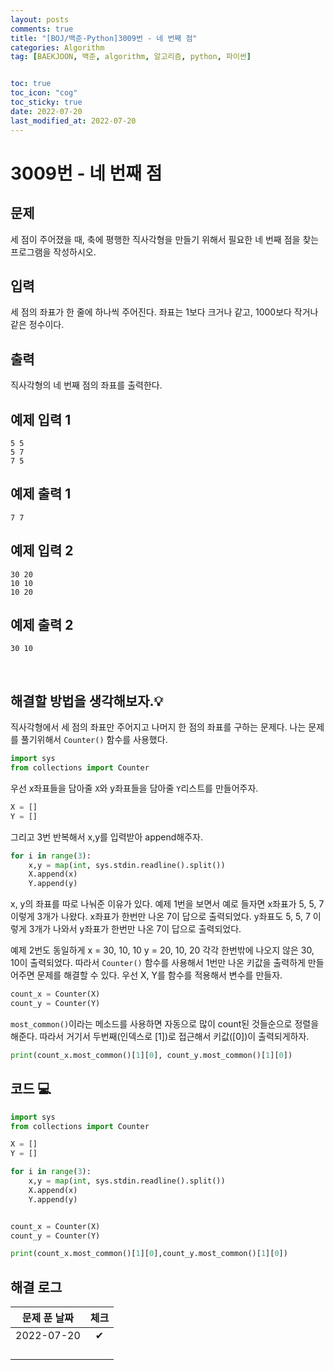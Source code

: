 ```yaml
---
layout: posts
comments: true
title: "[BOJ/백준-Python]3009번 - 네 번째 점"
categories: Algorithm
tag: [BAEKJOON, 백준, algorithm, 알고리즘, python, 파이썬]


toc: true
toc_icon: "cog"
toc_sticky: true
date: 2022-07-20
last_modified_at: 2022-07-20
---
```




# 3009번 - 네 번째 점



## 문제
세 점이 주어졌을 때, 축에 평행한 직사각형을 만들기 위해서 필요한 네 번째 점을 찾는 프로그램을 작성하시오.



## 입력

세 점의 좌표가 한 줄에 하나씩 주어진다. 좌표는 1보다 크거나 같고, 1000보다 작거나 같은 정수이다.


## 출력

직사각형의 네 번째 점의 좌표를 출력한다.




## 예제 입력 1 

```
5 5
5 7
7 5
```



## 예제 출력 1

```
7 7
```

## 예제 입력 2

```
30 20
10 10
10 20
```



## 예제 출력 2

```
30 10
```







<Br>

##  해결할 방법을 생각해보자.💡
직사각형에서 세 점의 좌표만 주어지고 나머지 한 점의 좌표를 구하는 문제다.
나는 문제를 풀기위해서 `Counter()` 함수를 사용했다.
```python
import sys
from collections import Counter
```

우선 x좌표들을 담아줄 `X`와 y좌표들을 담아줄 `Y`리스트를 만들어주자.
```python
X = []
Y = []
```

그리고 3번 반복해서 x,y를 입력받아 append해주자.
```python
for i in range(3):
    x,y = map(int, sys.stdin.readline().split())
    X.append(x)
    Y.append(y)
```

x, y의 좌표를 따로 나눠준 이유가 있다.
예제 1번을 보면서 예로 들자면 x좌표가 5, 5, 7 이렇게 3개가 나왔다. x좌표가 한번만 나온 7이 답으로 출력되었다.
y좌표도 5, 5, 7 이렇게 3개가 나와서 y좌표가 한번만 나온 7이 답으로 출력되었다.

예제 2번도 동일하게 
x = 30, 10, 10
y = 20, 10, 20
각각 한번밖에 나오지 않은 30, 10이 출력되었다.
따라서 `Counter()` 함수를 사용해서 1번만 나온 키값을 출력하게 만들어주면 문제를 해결할 수 있다.
우선 X, Y를 함수를 적용해서 변수를 만들자.
```python
count_x = Counter(X)
count_y = Counter(Y)
```

`most_common()`이라는 메소드를 사용하면 자동으로 많이 count된 것들순으로 정렬을 해준다.
따라서 거기서 두번째(인덱스로 [1])로 접근해서 키값([0])이 출력되게하자.
```python
print(count_x.most_common()[1][0], count_y.most_common()[1][0])
```













## 코드 💻

```python
import sys
from collections import Counter

X = []
Y = []

for i in range(3):
    x,y = map(int, sys.stdin.readline().split())
    X.append(x)
    Y.append(y)


count_x = Counter(X)
count_y = Counter(Y)

print(count_x.most_common()[1][0],count_y.most_common()[1][0])
```





## 해결 로그 

| 문제 푼 날짜 | 체크 |
| :----------: | :--: |
|  2022-07-20  |  ✔   |
|              |      |
|              |      |
|              |      |
|              |      |



